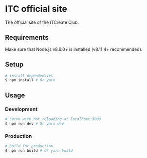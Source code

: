 # ITC official site

The official site of the ITCreate Club.

## Requirements

Make sure that Node.js v8.6.0+ is installed (v8.11.4+ recommended).

## Setup

```bash
# install dependencies
$ npm install # Or yarn
```

## Usage

### Development

```bash
# serve with hot reloading at localhost:3000
$ npm run dev # Or yarn dev
```

### Production

```bash
# build for production
$ npm run build # Or yarn build
```
